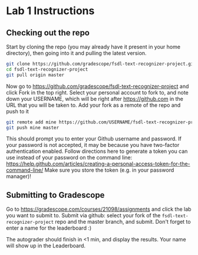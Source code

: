# Lab 1 Instructions

## Checking out the repo

Start by cloning the repo (you may already have it present in your home directory), then going into it and pulling the latest version.

```sh
git clone https://github.com/gradescope/fsdl-text-recognizer-project.git
cd fsdl-text-recognizer-project
git pull origin master
```

Now go to https://github.com/gradescope/fsdl-text-recognizer-project and click Fork in the top right.
Select your personal account to fork to, and note down your USERNAME, which will be right after https://github.com in the URL that you will be taken to.
Add your fork as a remote of the repo and push to it

```sh
git remote add mine https://github.com/USERNAME/fsdl-text-recognizer-project.git
git push mine master
```

This should prompt you to enter your Github username and password.
If your password is not accepted, it may be because you have two-factor authentication enabled.
Follow directions here to generate a token you can use instead of your password on the command line: https://help.github.com/articles/creating-a-personal-access-token-for-the-command-line/
Make sure you store the token (e.g. in your password manager)!

## Submitting to Gradescope

Go to https://gradescope.com/courses/21098/assignments and click the lab you want to submit to.
Submit via github: select your fork of the `fsdl-text-recognizer-project` repo and the master branch, and submit.
Don't forget to enter a name for the leaderboard :)

The autograder should finish in <1 min, and display the results.
Your name will show up in the Leaderboard.
